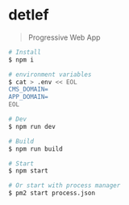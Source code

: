# detlef

> Progressive Web App


```bash
# Install
$ npm i

# environment variables
$ cat > .env << EOL
CMS_DOMAIN=
APP_DOMAIN=
EOL

# Dev
$ npm run dev

# Build
$ npm run build

# Start
$ npm start

# Or start with process manager 
$ pm2 start process.json
```
